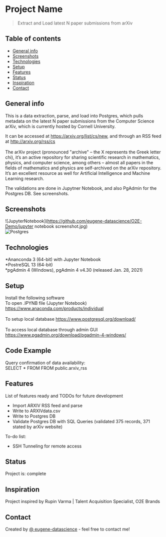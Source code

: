 # Project Name
> Extract and Load latest N paper submissions from arXiv

## Table of contents
* [General info](#general-info)
* [Screenshots](#screenshots)
* [Technologies](#technologies)
* [Setup](#setup)
* [Features](#features)
* [Status](#status)
* [Inspiration](#inspiration)
* [Contact](#contact)

## General info
This is a data extraction, parse, and load into Postgres, which pulls metadata on the latest N paper submissions from the Computer Science arXiv, which is currently hosted by Cornell University.<br />


It can be accessed at https://arxiv.org/list/cs/new, and through an RSS feed at http://arxiv.org/rss/cs<br /><br />
The arXiv project (pronounced "archive" – the X represents the Greek letter chi), it’s an active repository for sharing scientific research in mathematics, physics, and computer science, among others – almost all papers in the fields of mathematics and physics are self-archived on the arXiv repository.
It’s an excellent resource as well for Artificial Intelligence and Machine Learning research.<br />

The validations are done in Jupytner Notebook, and also PgAdmin for the Postgres DB. See screenshots.


## Screenshots
![JupyterNotebook](https://github.com/eugene-datascience/O2E-Demo/jupyter notebook screenshot.jpg)<br />
![Postgres](https://github.com/eugene-datascience/O2E-Demo/postgrestable.jpg)

## Technologies<br />
*Ananconda 3 (64-bit) with Jupyter Notebook<br />
*PostreSQL 13 (64-bit)<br />
*pgAdmin 4 (Windows), pgAdmin 4 v4.30 (released Jan. 28, 2021)

## Setup
Install the following software <br />
To open .IPYNB file (Jupyter Notebook)<br />
https://www.anaconda.com/products/individual<br /><br />
To setup local database
https://www.postgresql.org/download/<br /><br />
To access local database through admin GUI<br />
https://www.pgadmin.org/download/pgadmin-4-windows/


## Code Example
Query confirmation of data availability:  <br />
SELECT * FROM FROM public.arxiv_rss

## Features
List of features ready and TODOs for future development
* Import ARXIV RSS feed and parse 
* Write to ARXIVdata.csv
* Write to Postgres DB
* Validate Postgres DB with SQL Queries (validated 375 records, 371 stated by arXiv website)

To-do list:
* SSH Tunneling for remote access

## Status
Project is: complete

## Inspiration
Project inspired by Rupin Varma | Talent Acquisition Specialist, O2E Brands

## Contact
Created by [@
eugene-datascience](eugene.wong003@gmail.com) - feel free to contact me!
